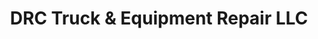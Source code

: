 ---
title: "DRC Truck & Equipment Repair LLC"
url: /madison/drc-truck-und-equipment-repair-llc/
shop: Allgemein
---